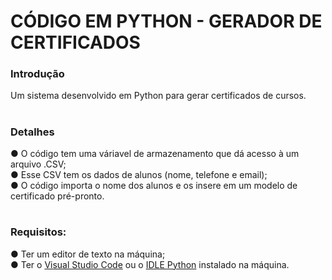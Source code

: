 # CÓDIGO EM PYTHON - GERADOR DE CERTIFICADOS

<h3>Introdução</h3>
Um sistema desenvolvido em Python para gerar certificados de cursos.

# <h3>Detalhes <br>
 ● O código tem uma váriavel de armazenamento que dá acesso à um arquivo .CSV; <br>
 ● Esse CSV tem os dados de alunos (nome, telefone e email); <br>
 ● O código importa o nome dos alunos e os insere em um modelo de certificado pré-pronto.


# <h3>Requisitos:
 ● Ter um editor de texto na máquina; <br>
 ● Ter o <a href="https://code.visualstudio.com/download">Visual Studio Code</a> ou o <a href="https://www.python.org/downloads/">IDLE Python</a> instalado na máquina.</h3>

